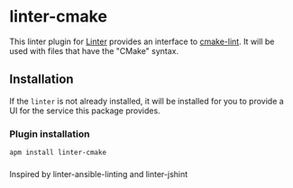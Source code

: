 # linter-cmake

This linter plugin for [Linter](https://github.com/AtomLinter/Linter) provides
an interface to [cmake-lint](https://github.com/richq/cmake-lint). It will be used
with files that have the "CMake" syntax.

## Installation

If the `linter` is not already installed, it will be installed for you to
provide a UI for the service this package provides.

### Plugin installation

```ShellSession
apm install linter-cmake
```



###

Inspired by linter-ansible-linting and linter-jshint
